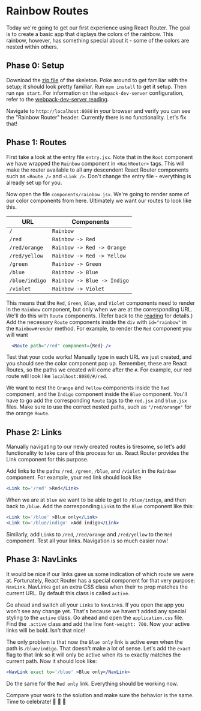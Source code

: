 # Rainbow Routes

Today we're going to get our first experience using React Router. The
goal is to create a basic app that displays the colors of the rainbow.
This rainbow, however, has something special about it - some of the
colors are nested within others.

## Phase 0: Setup

Download the [zip file][zip-skeleton] of the skeleton. Poke around to
get familiar with the setup; it should look pretty familiar. Run `npm
install` to get it setup. Then run `npm start`. For information on the
`webpack-dev-server` configuration, refer to the [webpack-dev-server
reading](../../readings/webpack_dev_server.md).

Navigate to `http://localhost:8080` in your browser and verify you can
see the "Rainbow Router" header.  Currently there is no functionality.
Let's fix that!

## Phase 1: Routes

First take a look at the entry file `entry.jsx`. Note that in the `Root`
component we have wrapped the `Rainbow` component in `<HashRouter>`
tags. This will make the router available to all any descendent React
Router components such as `<Route />` and `<Link />`. Don't change the
entry file - everything is already set up for you.

Now open the file `components/rainbow.jsx`. We're going to render some
of our color components from here. Ultimately we want our routes to look
like this.

URL                     | Components
------------------------|-----------
`/`                     | `Rainbow`
`/red`                  | `Rainbow -> Red`
`/red/orange`           | `Rainbow -> Red -> Orange`
`/red/yellow`           | `Rainbow -> Red -> Yellow`
`/green`                | `Rainbow -> Green`
`/blue`                 | `Rainbow -> Blue`
`/blue/indigo`          | `Rainbow -> Blue -> Indigo`
`/violet`               | `Rainbow -> Violet`

This means that the `Red`, `Green`, `Blue`, and `Violet` components need
to render in the `Rainbow` component, but only when we are at the
corresponding URL. We'll do this with `Route` components. (Refer back to
the [reading][intro] for details.) Add the necessary `Route` components
inside the `div` with `id="rainbow"` in the `Rainbow#render` method. For
example, to render the `Red` component you will want

```jsx
  <Route path="/red" component={Red} />
```

Test that your code works!  Manually type in each URL we just created,
and you should see the color component pop up.  Remember, these are
React Routes, so the paths we created will come after the `#`.  For
example, our red route will look like `localhost:8080/#/red`.

We want to nest the `Orange` and `Yellow` components inside the `Red`
component, and the `Indigo` component inside the `Blue` component.
You'll have to go add the corresponding `Route` tags to the `red.jsx`
and `blue.jsx` files. Make sure to use the correct nested paths, such as
`"/red/orange"` for the orange `Route`.

## Phase 2: Links

Manually navigating to our newly created routes is tiresome, so let's
add functionality to take care of this process for us. React Router
provides the Link component for this purpose.

Add links to the paths `/red`, `/green`, `/blue`, and `/violet` in the
`Rainbow` component. For example, your red link should look like

```jsx
<Link to='/red' >Red</Link>
```

When we are at `blue` we want to be able to get to `/blue/indigo`, and
then back to `/blue`. Add the corresponding `Link`s to the `Blue`
component like this:

```jsx
<Link to='/blue' >Blue only</Link>
<Link to='/blue/indigo' >Add indigo</Link>
```

 Similarly, add `Link`s to `/red`, `/red/orange` and
`/red/yellow` to the `Red` component. Test all your links. Navigation is
so much easier now!

## Phase 3: NavLinks

It would be nice if our links gave us some indication of which route we
were at. Fortunately, React Router has a special component for that very
purpose: `NavLink`. NavLinks get an extra CSS class when their `to` prop
matches the current URL. By default this class is called `active`.

Go ahead and switch all your `Link`s to `NavLink`s. If you open the app
you won't see any change yet. That's because we haven't added any
special styling to the `active` class. Go ahead and open the
`application.css` file. Find the `.active` class and add the line
`font-weight: 700`. Now your active links will be bold. Isn't that nice!

The only problem is that now the `Blue only` link is active even when
the path is `/blue/indigo`. That doesn't make a lot of sense. Let's add
the `exact` flag to that link so it will only be active when its `to`
exactly matches the current path. Now it should look like:

```jsx
<NavLink exact to='/blue' >Blue only</NavLink>
```

Do the same for the `Red only` link. Everything should be working now.

Compare your work to the solution and make sure the behavior is the
same. Time to celebrate! :tada: :rainbow: :tada:

[zip-skeleton]: ./skeleton.zip?raw=true
[with-router]: ../../readings/with_router.md
[intro]: ../../readings/intro_to_react_router.md
